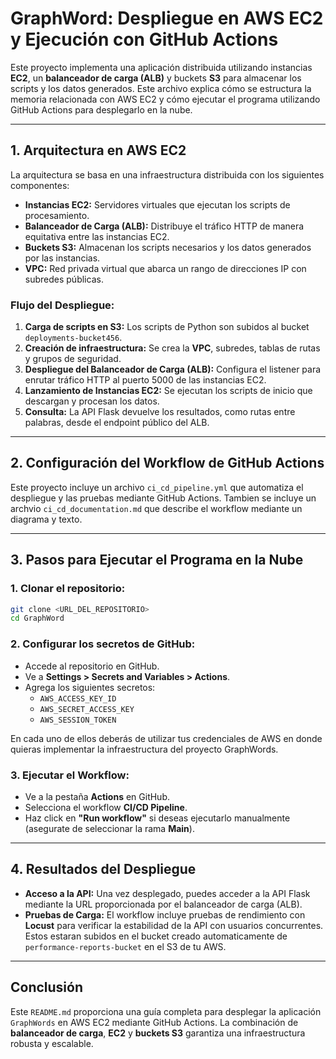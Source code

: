 # **GraphWord: Despliegue en AWS EC2 y Ejecución con GitHub Actions**

Este proyecto implementa una aplicación distribuida utilizando instancias **EC2**, un **balanceador de carga (ALB)** y buckets **S3** para almacenar los scripts y los datos generados. Este archivo explica cómo se estructura la memoria relacionada con AWS EC2 y cómo ejecutar el programa utilizando GitHub Actions para desplegarlo en la nube.

---

## **1. Arquitectura en AWS EC2**

La arquitectura se basa en una infraestructura distribuida con los siguientes componentes:

- **Instancias EC2:** Servidores virtuales que ejecutan los scripts de procesamiento.
- **Balanceador de Carga (ALB):** Distribuye el tráfico HTTP de manera equitativa entre las instancias EC2.
- **Buckets S3:** Almacenan los scripts necesarios y los datos generados por las instancias.
- **VPC:** Red privada virtual que abarca un rango de direcciones IP con subredes públicas.

### **Flujo del Despliegue:**
1. **Carga de scripts en S3:** Los scripts de Python son subidos al bucket `deployments-bucket456`.
2. **Creación de infraestructura:** Se crea la **VPC**, subredes, tablas de rutas y grupos de seguridad.
3. **Despliegue del Balanceador de Carga (ALB):** Configura el listener para enrutar tráfico HTTP al puerto 5000 de las instancias EC2.
4. **Lanzamiento de Instancias EC2:** Se ejecutan los scripts de inicio que descargan y procesan los datos.
5. **Consulta:** La API Flask devuelve los resultados, como rutas entre palabras, desde el endpoint público del ALB.

---

## **2. Configuración del Workflow de GitHub Actions**

Este proyecto incluye un archivo `ci_cd_pipeline.yml` que automatiza el despliegue y las pruebas mediante GitHub Actions. Tambien se incluye un archvio `ci_cd_documentation.md` que describe el workflow mediante un diagrama y texto.

---

## **3. Pasos para Ejecutar el Programa en la Nube**

### **1. Clonar el repositorio:**
```bash
git clone <URL_DEL_REPOSITORIO>
cd GraphWord
```

### **2. Configurar los secretos de GitHub:**
- Accede al repositorio en GitHub.
- Ve a **Settings > Secrets and Variables > Actions**.
- Agrega los siguientes secretos:
  - `AWS_ACCESS_KEY_ID`
  - `AWS_SECRET_ACCESS_KEY`
  - `AWS_SESSION_TOKEN`

En cada uno de ellos deberás de utilizar tus credenciales de AWS en donde quieras implementar la infraestructura del proyecto GraphWords.

### **3. Ejecutar el Workflow:**
- Ve a la pestaña **Actions** en GitHub.
- Selecciona el workflow **CI/CD Pipeline**.
- Haz click en **"Run workflow"** si deseas ejecutarlo manualmente (asegurate de seleccionar la rama **Main**).

---

## **4. Resultados del Despliegue**

- **Acceso a la API:** Una vez desplegado, puedes acceder a la API Flask mediante la URL proporcionada por el balanceador de carga (ALB).
- **Pruebas de Carga:** El workflow incluye pruebas de rendimiento con **Locust** para verificar la estabilidad de la API con usuarios concurrentes. Estos estaran subidos en el bucket creado automaticamente de `performance-reports-bucket` en el S3 de tu AWS.

---

## **Conclusión**

Este `README.md` proporciona una guía completa para desplegar la aplicación `GraphWords` en AWS EC2 mediante GitHub Actions. La combinación de **balanceador de carga**, **EC2** y **buckets S3** garantiza una infraestructura robusta y escalable.
